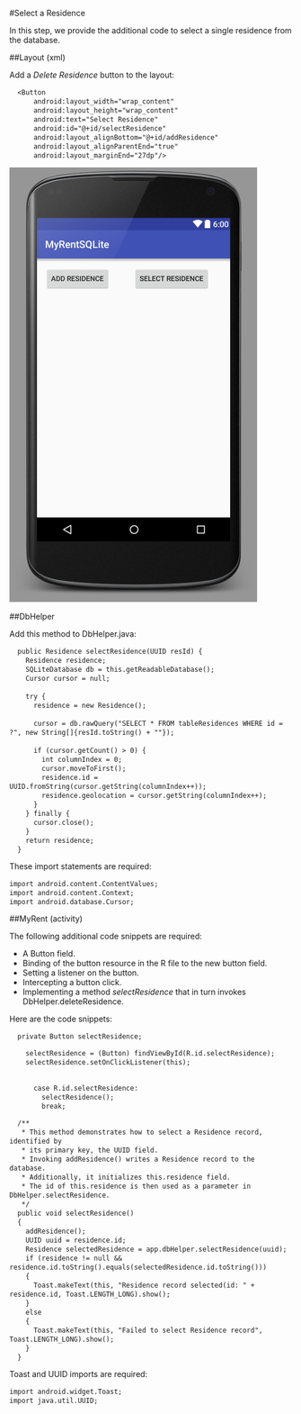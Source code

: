 #Select a Residence

In this step, we provide the additional code to select a single residence from the database.

##Layout (xml)

Add a *Delete Residence* button to the layout:

```
  <Button
      android:layout_width="wrap_content"
      android:layout_height="wrap_content"
      android:text="Select Residence"
      android:id="@+id/selectResidence"
      android:layout_alignBottom="@+id/addResidence"
      android:layout_alignParentEnd="true"
      android:layout_marginEnd="27dp"/>

```
![](img/17.png)

##DbHelper

Add this method to DbHelper.java:

```
  public Residence selectResidence(UUID resId) {
    Residence residence;
    SQLiteDatabase db = this.getReadableDatabase();
    Cursor cursor = null;

    try {
      residence = new Residence();

      cursor = db.rawQuery("SELECT * FROM tableResidences WHERE id = ?", new String[]{resId.toString() + ""});

      if (cursor.getCount() > 0) {
        int columnIndex = 0;
        cursor.moveToFirst();
        residence.id = UUID.fromString(cursor.getString(columnIndex++));
        residence.geolocation = cursor.getString(columnIndex++);
      }
    } finally {
      cursor.close();
    }
    return residence;
  }
```
These import statements are required:

```
import android.content.ContentValues;
import android.content.Context;
import android.database.Cursor;
```

##MyRent (activity)

The following additional code snippets are required:

- A Button field.
- Binding of the button resource in the R file to the new button field.
- Setting a listener on the button.
- Intercepting a button click.
- Implementing a method *selectResidence* that in turn invokes DbHelper.deleteResidence.

Here are the code snippets:

```
  private Button selectResidence;

```

```
    selectResidence = (Button) findViewById(R.id.selectResidence);
    selectResidence.setOnClickListener(this);
```

```

      case R.id.selectResidence:
        selectResidence();
        break;

```

```
  /**
   * This method demonstrates how to select a Residence record, identified by
   * its primary key, the UUID field.
   * Invoking addResidence() writes a Residence record to the database.
   * Additionally, it initializes this.residence field.
   * The id of this.residence is then used as a parameter in DbHelper.selectResidence.
   */
  public void selectResidence()
  {
    addResidence();
    UUID uuid = residence.id;
    Residence selectedResidence = app.dbHelper.selectResidence(uuid);
    if (residence != null && residence.id.toString().equals(selectedResidence.id.toString()))
    {
      Toast.makeText(this, "Residence record selected(id: " + residence.id, Toast.LENGTH_LONG).show();
    }
    else
    {
      Toast.makeText(this, "Failed to select Residence record", Toast.LENGTH_LONG).show();
    }
  }
```

Toast and UUID imports are required:

```
import android.widget.Toast;
import java.util.UUID;
```